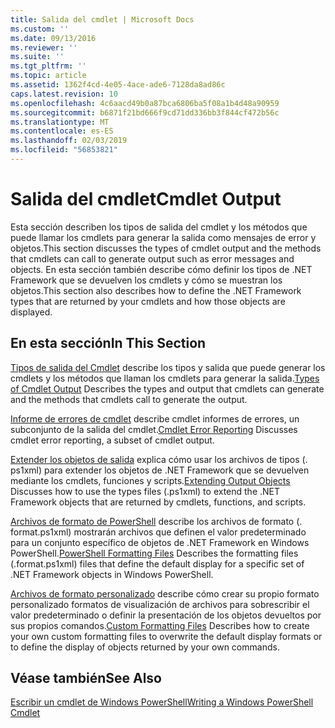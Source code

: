 ```yaml
---
title: Salida del cmdlet | Microsoft Docs
ms.custom: ''
ms.date: 09/13/2016
ms.reviewer: ''
ms.suite: ''
ms.tgt_pltfrm: ''
ms.topic: article
ms.assetid: 1362f4cd-4e05-4ace-ade6-7128da8ad86c
caps.latest.revision: 10
ms.openlocfilehash: 4c6aacd49b0a87bca6806ba5f08a1b4d48a90959
ms.sourcegitcommit: b6871f21bd666f9cd71dd336bb3f844cf472b56c
ms.translationtype: MT
ms.contentlocale: es-ES
ms.lasthandoff: 02/03/2019
ms.locfileid: "56853821"
---
```

# <a name="cmdlet-output"></a><span data-ttu-id="254cc-102">Salida del cmdlet</span><span class="sxs-lookup"><span data-stu-id="254cc-102">Cmdlet Output</span></span>

<span data-ttu-id="254cc-103">Esta sección describen los tipos de salida del cmdlet y los métodos que puede llamar los cmdlets para generar la salida como mensajes de error y objetos.</span><span class="sxs-lookup"><span data-stu-id="254cc-103">This section discusses the types of cmdlet output and the methods that cmdlets can call to generate output such as error messages and objects.</span></span> <span data-ttu-id="254cc-104">En esta sección también describe cómo definir los tipos de .NET Framework que se devuelven los cmdlets y cómo se muestran los objetos.</span><span class="sxs-lookup"><span data-stu-id="254cc-104">This section also describes how to define the .NET Framework types that are returned by your cmdlets and how those objects are displayed.</span></span>

## <a name="in-this-section"></a><span data-ttu-id="254cc-105">En esta sección</span><span class="sxs-lookup"><span data-stu-id="254cc-105">In This Section</span></span>

<span data-ttu-id="254cc-106">[Tipos de salida del Cmdlet](./types-of-cmdlet-output.md) describe los tipos y salida que puede generar los cmdlets y los métodos que llaman los cmdlets para generar la salida.</span><span class="sxs-lookup"><span data-stu-id="254cc-106">[Types of Cmdlet Output](./types-of-cmdlet-output.md) Describes the types and output that cmdlets can generate and the methods that cmdlets call to generate the output.</span></span>

<span data-ttu-id="254cc-107">[Informe de errores de cmdlet](./cmdlet-error-reporting.md) describe cmdlet informes de errores, un subconjunto de la salida del cmdlet.</span><span class="sxs-lookup"><span data-stu-id="254cc-107">[Cmdlet Error Reporting](./cmdlet-error-reporting.md) Discusses cmdlet error reporting, a subset of cmdlet output.</span></span>

<span data-ttu-id="254cc-108">[Extender los objetos de salida](./extending-output-objects.md) explica cómo usar los archivos de tipos (. ps1xml) para extender los objetos de .NET Framework que se devuelven mediante los cmdlets, funciones y scripts.</span><span class="sxs-lookup"><span data-stu-id="254cc-108">[Extending Output Objects](./extending-output-objects.md) Discusses how to use the types files (.ps1xml) to extend the .NET Framework objects that are returned by cmdlets, functions, and scripts.</span></span>

<span data-ttu-id="254cc-109">[Archivos de formato de PowerShell](../format/powershell-formatting-files.md) describe los archivos de formato (. format.ps1xml) mostrarán archivos que definen el valor predeterminado para un conjunto específico de objetos de .NET Framework en Windows PowerShell.</span><span class="sxs-lookup"><span data-stu-id="254cc-109">[PowerShell Formatting Files](../format/powershell-formatting-files.md) Describes the formatting files (.format.ps1xml) files that define the default display for a specific set of .NET Framework objects in Windows PowerShell.</span></span>

<span data-ttu-id="254cc-110">[Archivos de formato personalizado](./custom-formatting-files.md) describe cómo crear su propio formato personalizado formatos de visualización de archivos para sobrescribir el valor predeterminado o definir la presentación de los objetos devueltos por sus propios comandos.</span><span class="sxs-lookup"><span data-stu-id="254cc-110">[Custom Formatting Files](./custom-formatting-files.md) Describes how to create your own custom formatting files to overwrite the default display formats or to define the display of objects returned by your own commands.</span></span>

## <a name="see-also"></a><span data-ttu-id="254cc-111">Véase también</span><span class="sxs-lookup"><span data-stu-id="254cc-111">See Also</span></span>

[<span data-ttu-id="254cc-112">Escribir un cmdlet de Windows PowerShell</span><span class="sxs-lookup"><span data-stu-id="254cc-112">Writing a Windows PowerShell Cmdlet</span></span>](./writing-a-windows-powershell-cmdlet.md)
